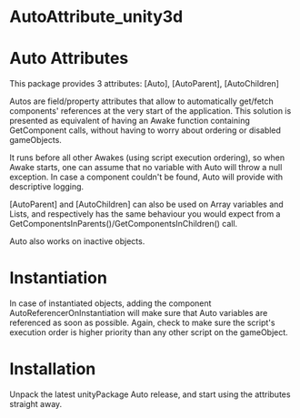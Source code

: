 # AutoAttribute_unity3d

# Auto Attributes

This package provides 3 attributes:
[Auto], [AutoParent], [AutoChildren]

Autos are field/property attributes that allow to automatically get/fetch components' references at the very start of the application. 
This solution is presented as equivalent of having an Awake function containing GetComponent calls, without having to worry about ordering or disabled gameObjects.

It runs before all other Awakes (using script execution ordering), so when Awake starts, one can assume that no variable with Auto will throw a null exception.
In case a component couldn't be found, Auto will provide with descriptive logging.

[AutoParent] and [AutoChildren] can also be used on Array variables and Lists, and respectively has the same behaviour you would expect from a GetComponentsInParents<T>()/GetComponentsInChildren<T>() call. 
  
Auto also works on inactive objects.

# Instantiation

In case of instantiated objects, adding the component AutoReferencerOnInstantiation will make sure that Auto variables are referenced as soon as possible. 
Again, check to make sure the script's execution order is higher priority than any other script on the gameObject.


# Installation

Unpack the latest unityPackage Auto release, and start using the attributes straight away. 

